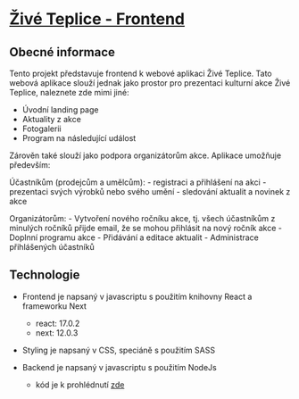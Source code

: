 # [Živé Teplice - Frontend](https://zive-teplice-frontend.vercel.app/)

## Obecné informace
Tento projekt představuje frontend k webové aplikaci Živé Teplice. Tato webová aplikace slouží jednak jako prostor pro prezentaci kulturní akce Živé Teplice, naleznete zde mimi jiné:

  - Úvodní landing page
  - Aktuality z akce
  - Fotogalerii
  - Program na následující událost
  
Zárověn také slouží jako podpora organizátorům akce. Aplikace umožňuje především:
  
  Účastníkům (prodejcům a umělcům):
    - registraci a přihlášení na akci
    - prezentaci svých výrobků nebo svého umění 
    - sledování aktualit a novinek z akce
  
  Organizátorům:
    - Vytvoření nového ročníku akce, tj. všech účastníkům z minulých ročníků přijde email, že se mohou přihlásit na nový ročník akce
    - Doplnní programu akce
    - Přidávání a editace aktualit
    - Administrace přihlášených účastníků
    
    
    
## Technologie
 
  - Frontend je napsaný v javascriptu s použitím knihovny React a frameworku Next
    - react: 17.0.2
    - next: 12.0.3
  
  - Styling je napsaný v CSS, speciáně s použitím SASS
    
  - Backend je napsaný v javascriptu s použitím NodeJs
    - kód je k prohlédnutí [zde](https://github.com/fialajiri/zive-teplice-backend)
    

   
